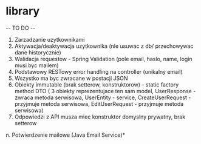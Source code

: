 # library  
  
  -- TO DO --  
  1. Zarzadzanie uzytkownikami  
  2. Aktywacja/deaktywacja uzytkownika (nie usuwac z db/ przechowywac dane historycznie)  
  3. Walidacja requestow - Spring Validation (pole email, haslo, name, login musi byc mailem)  
  4. Podstawowy RESTowy error handling na controller (unikalny email)  
  5. Wszystko ma byc zwracane w postacji JSON  
  6. Obiekty immutable (brak setterow, konstruktorow) - static factory method DTO ( 3 obiekty reprezentujace ten sam model, UserResponse - zwraca metoda serwisowa, UserEntity - service, CreateUserRequest - przyjmuje metoda serwisowa, EditUserRequest -  przyjmuje metoda serwisowa)  
  7. Odpowiedzi z API musza miec konstruktor domyslny prywatny, brak setterow  
    
    
  n. Potwierdzenie mailowe (Java Email Service)*  
